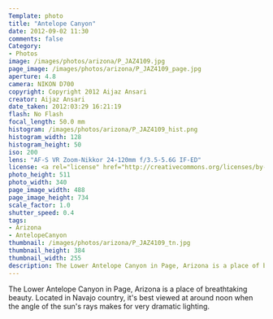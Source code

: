 ```yaml
---
Template: photo
title: "Antelope Canyon"
date: 2012-09-02 11:30
comments: false
Category:
- Photos
image: /images/photos/arizona/P_JAZ4109.jpg
page_image: /images/photos/arizona/P_JAZ4109_page.jpg
aperture: 4.8
camera: NIKON D700
copyright: Copyright 2012 Aijaz Ansari
creator: Aijaz Ansari
date_taken: 2012:03:29 16:21:19
flash: No Flash
focal_length: 50.0 mm
histogram: /images/photos/arizona/P_JAZ4109_hist.png
histogram_width: 128
histogram_height: 50
iso: 200
lens: "AF-S VR Zoom-Nikkor 24-120mm f/3.5-5.6G IF-ED"
license: <a rel="license" href="http://creativecommons.org/licenses/by-nc-nd/3.0/deed.en_US"><img alt="Creative Commons License" style="border-width:0" src="http://i.creativecommons.org/l/by-nc-nd/3.0/80x15.png" /></a>
photo_height: 511
photo_width: 340
page_image_width: 488
page_image_height: 734
scale_factor: 1.0
shutter_speed: 0.4
tags: 
- Arizona
- AntelopeCanyon
thumbnail: /images/photos/arizona/P_JAZ4109_tn.jpg
thumbnail_height: 384
thumbnail_width: 255
description: The Lower Antelope Canyon in Page, Arizona is a place of breathtaking beauty.
---
```


The Lower Antelope Canyon in Page, Arizona is a place of breathtaking
beauty.  Located in Navajo country, it's best viewed at around noon when
the angle of the sun's rays makes for very dramatic lighting.
